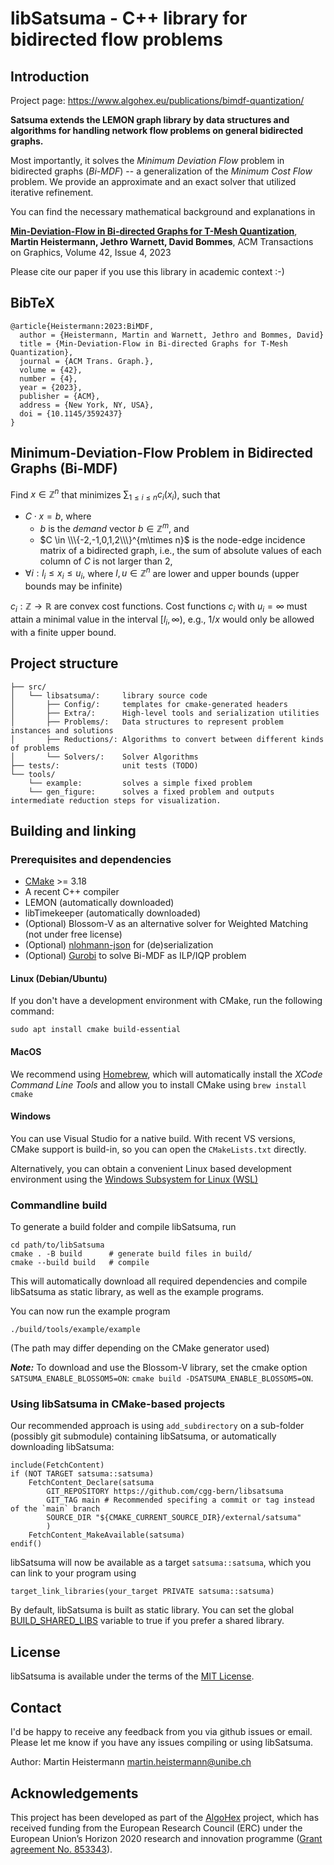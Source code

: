 # libSatsuma - C++ library for bidirected flow problems

## Introduction

Project page: https://www.algohex.eu/publications/bimdf-quantization/

**Satsuma extends the LEMON graph library by data structures and algorithms
for handling network flow problems on general bidirected graphs.**

Most importantly, it solves the *Minimum Deviation Flow* problem in bidirected
graphs (*Bi-MDF*) -- a generalization of the *Minimum Cost Flow* problem.
We provide an approximate and an exact solver that utilized iterative refinement.

You can find the necessary mathematical background and explanations in

[**Min-Deviation-Flow in Bi-directed Graphs for T-Mesh Quantization**](https://www.algohex.eu/publications/bimdf-quantization/), **Martin Heistermann, Jethro Warnett, David Bommes**, ACM Transactions on Graphics, Volume 42, Issue 4, 2023

Please cite our paper if you use this library in academic context :-)

## BibTeX
```
@article{Heistermann:2023:BiMDF,
  author = {Heistermann, Martin and Warnett, Jethro and Bommes, David}
  title = {Min-Deviation-Flow in Bi-directed Graphs for T-Mesh Quantization},
  journal = {ACM Trans. Graph.},
  volume = {42},
  number = {4},
  year = {2023},
  publisher = {ACM},
  address = {New York, NY, USA},
  doi = {10.1145/3592437}
}
```

## Minimum-Deviation-Flow Problem in Bidirected Graphs (Bi-MDF)

Find $x\in \mathbb{Z}^n$ that minimizes $\displaystyle\sum_{1\leq i\leq n} c_i(x_i)$, such that

* $C\cdot x = b$, where
    * $b$ is the *demand* vector $b\in\mathbb{Z}^m$, and
    * $C \in \\\{-2,-1,0,1,2\\\}^{m\times n}$ is the node-edge incidence matrix of a bidirected graph,
      i.e., the sum of absolute values of each column of $C$ is not larger than 2,
* $\forall i: l_i \leq x_i \leq u_i$, where
    $l, u \in \mathbb{Z}^n$ are lower and upper bounds (upper bounds may be infinite)

$c_i: \mathbb{Z}\to\mathbb{R}$ are convex cost functions.
Cost functions $c_i$ with $u_i=\infty$ must attain a minimal value in the interval $[l_i, \infty)$, e.g., $1/x$ would only be allowed with a finite upper bound.




## Project structure

```
├── src/
│   └── libsatsuma/:     library source code
│       ├── Config/:     templates for cmake-generated headers
│       ├── Extra/:      High-level tools and serialization utilities
│       ├── Problems/:   Data structures to represent problem instances and solutions
│       ├── Reductions/: Algorithms to convert between different kinds of problems
│       └── Solvers/:    Solver Algorithms
├── tests/:              unit tests (TODO)
└── tools/
    └── example:         solves a simple fixed problem
    └── gen_figure:      solves a fixed problem and outputs intermediate reduction steps for visualization.
```

## Building and linking

### Prerequisites and dependencies

* [CMake](https://cmake.org) >= 3.18
* A recent C++ compiler
* LEMON (automatically downloaded)
* libTimekeeper (automatically downloaded)
* (Optional) Blossom-V as an alternative solver for Weighted Matching (not under free license)
* (Optional) [nlohmann-json](https://github.com/nlohmann/json/) for (de)serialization
* (Optional) [Gurobi](https://gurobi.com) to solve Bi-MDF as ILP/IQP problem

#### Linux (Debian/Ubuntu)

If you don't have a development environment with CMake, run the following command:
```
sudo apt install cmake build-essential
```

#### MacOS

We recommend using [Homebrew](https://brew.sh/), which will automatically install the *XCode Command Line Tools* and allow you to install CMake using `brew install cmake`

#### Windows

You can use Visual Studio for a native build. With recent VS versions, CMake support is build-in, so you can open the `CMakeLists.txt` directly.

Alternatively, you can obtain a convenient Linux based development environment using the
[Windows Subsystem for Linux (WSL)](https://learn.microsoft.com/en-us/windows/wsl/install)

### Commandline build

To generate a build folder and compile libSatsuma, run
```
cd path/to/libSatsuma
cmake . -B build      # generate build files in build/
cmake --build build   # compile
```

This will automatically download all required dependencies and compile libSatsuma as static library, as well as the example programs.

You can now run the example program
```
./build/tools/example/example
```
(The path may differ depending on the CMake generator used)

***Note:*** To download and use the Blossom-V library, set the cmake option `SATSUMA_ENABLE_BLOSSOM5=ON`: `cmake build -DSATSUMA_ENABLE_BLOSSOM5=ON`.


### Using libSatsuma in CMake-based projects

Our recommended approach is using `add_subdirectory` on a sub-folder (possibly git submodule) containing libSatsuma,
or automatically downloading libSatsuma:

```
include(FetchContent)
if (NOT TARGET satsuma::satsuma)
    FetchContent_Declare(satsuma
        GIT_REPOSITORY https://github.com/cgg-bern/libsatsuma
        GIT_TAG main # Recommended specifing a commit or tag instead of the `main` branch
        SOURCE_DIR "${CMAKE_CURRENT_SOURCE_DIR}/external/satsuma"
        )
    FetchContent_MakeAvailable(satsuma)
endif()
```

libSatsuma will now be available as a target `satsuma::satsuma`, which you can link to your program using

```
target_link_libraries(your_target PRIVATE satsuma::satsuma)
```

By default, libSatsuma is built as static library. You can set the global
[BUILD_SHARED_LIBS](https://cmake.org/cmake/help/latest/variable/BUILD_SHARED_LIBS.html)
variable to true if you prefer a shared library.

## License

libSatsuma is available under the terms of the [MIT License](LICENSE).


## Contact

I'd be happy to receive any feedback from you via github issues or email.
Please let me know if you have any issues compiling or using libSatsuma.

Author: Martin Heistermann <martin.heistermann@unibe.ch>


## Acknowledgements

This project has been developed as part of the [AlgoHex](https://www.algohex.eu/) project, which has received funding from the European Research Council (ERC) under the European Union’s Horizon 2020 research and innovation programme ([Grant agreement No. 853343](https://cordis.europa.eu/project/id/853343)).
